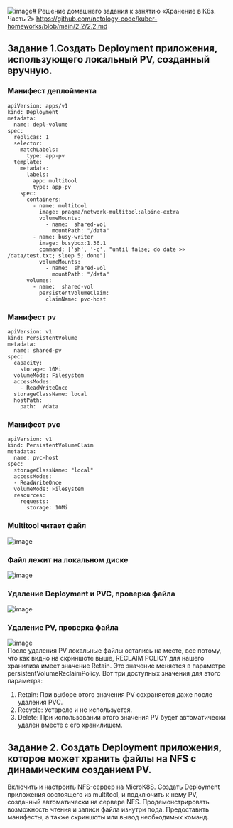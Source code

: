 ![image](https://github.com/user-attachments/assets/31746556-dde1-4fde-b7e1-621d1d65d855)# Решение домашнего задания к занятию «Хранение в K8s. Часть 2»
https://github.com/netology-code/kuber-homeworks/blob/main/2.2/2.2.md

## Задание 1.Создать Deployment приложения, использующего локальный PV, созданный вручную.

### Манифест деплоймента
```
apiVersion: apps/v1
kind: Deployment
metadata:
  name: depl-volume
spec:
  replicas: 1
  selector:
    matchLabels:
      type: app-pv
  template:
    metadata:
      labels:
        app: multitool
        type: app-pv
    spec:
      containers:
        - name: multitool
          image: praqma/network-multitool:alpine-extra
          volumeMounts:
            - name:  shared-vol
              mountPath: "/data"
        - name: busy-writer
          image: busybox:1.36.1
          command: ['sh', '-c', "until false; do date >> /data/test.txt; sleep 5; done"]
          volumeMounts:
            - name:  shared-vol
              mountPath: "/data"
      volumes:
        - name:  shared-vol
          persistentVolumeClaim:
            claimName: pvc-host
```
### Манифест pv
```
apiVersion: v1
kind: PersistentVolume
metadata:
  name: shared-pv
spec:
  capacity:
    storage: 10Mi
  volumeMode: Filesystem
  accessModes:
    - ReadWriteOnce
  storageClassName: local
  hostPath:
    path:  /data
```
### Манифест pvc
```
apiVersion: v1
kind: PersistentVolumeClaim
metadata:
  name: pvc-host
spec:
  storageClassName: "local"
  accessModes:
  - ReadWriteOnce
  volumeMode: Filesystem
  resources:
    requests:
      storage: 10Mi
```
### Multitool читает файл
![image](https://github.com/user-attachments/assets/014416fd-cf8f-42e1-9947-d7938d5eb297)
### Файл лежит на локальном диске
![image](https://github.com/user-attachments/assets/270cf2a4-ee4e-40d8-98a4-350e2f4ab724)
### Удаление Deployment и PVC, проверка файла
![image](https://github.com/user-attachments/assets/4201fca0-0bee-42c5-9678-8cff6dd7f182)
### Удаление PV, проверка файла
![image](https://github.com/user-attachments/assets/8f45e057-74a6-42b2-b10b-90fc2d19c68e)  
После удаления PV локальные файлы остались на месте, все потому, что как видно на скриншоте выше, RECLAIM POLICY для нашего хранилиза имеет значение Retain. Это значение меняется в параметре persistentVolumeReclaimPolicy. Вот три доступных значения для этого параметра:  
1. Retain: При выборе этого значения PV сохраняется даже после удаления PVC. 
2. Recycle: Устарело и не используется.
3. Delete: При использовании этого значения PV будет автоматически удален вместе с его хранилищем. 


## Задание 2. Создать Deployment приложения, которое может хранить файлы на NFS с динамическим созданием PV.

Включить и настроить NFS-сервер на MicroK8S.
Создать Deployment приложения состоящего из multitool, и подключить к нему PV, созданный автоматически на сервере NFS.
Продемонстрировать возможность чтения и записи файла изнутри пода.
Предоставить манифесты, а также скриншоты или вывод необходимых команд.
